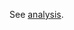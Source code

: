See [analysis](https://github.com/LoweCoryr/term-deposit-lead-qualifier-new-customer/blob/main/Exploritory-Data-Analysis.md).
